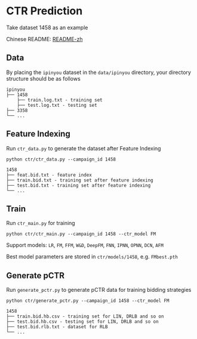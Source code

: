 # CTR Prediction

Take dataset 1458 as an example

Chinese README: [README-zh]()

## Data 

By placing the `ipinyou` dataset in the `data/ipinyou` directory, your directory structure should be as follows

```
ipinyou
├── 1458
	├── train.log.txt - training set
	├── test.log.txt - testing set
├── 3358
└── ...
```

## Feature Indexing

Run `ctr_data.py` to generate the dataset after Feature Indexing

```
python ctr/ctr_data.py --campaign_id 1458
```

```
1458
├── feat.bid.txt - feature index
├── train.bid.txt - training set after feature indexing
├── test.bid.txt - training set after feature indexing
└── ...
```

## Train

Run  `ctr_main.py`  for training

```
python ctr/ctr_main.py --campaign_id 1458 --ctr_model FM
```

Support models: `LR`, `FM`, `FFM`, `W&D`, `DeepFM`, `FNN`, `IPNN`, `OPNN`, `DCN`, `AFM`

Best model parameters are stored in `ctr/models/1458`, e.g. `FMbest.pth`

## Generate pCTR

Run `generate_pctr.py` to generate pCTR data for training bidding strategies

```
python ctr/generate_pctr.py --campaign_id 1458 --ctr_model FM
```

```
1458
├── train.bid.hb.csv - training set for LIN, DRLB and so on 
├── test.bid.hb.csv - testing set for LIN, DRLB and so on 
├── test.bid.rlb.txt - dataset for RLB
└── ...
```

